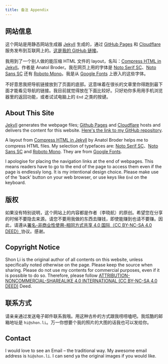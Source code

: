 ```yaml
---
title: 备注 Appendix
---
```

## 网站信息

这个网站是用静态网站生成器 [Jekyll](https://jekyllrb.com) 生成的，通过 [GitHub Pages](https://pages.github.com) 和 [Cloudflare](https://www.cloudflare.com/) 服务发布到互联网上的。[这是我的 GitHub 链接](https://github.com/shon-li/shon-li.github.io/)。

我用到了一个别人做的能压缩 HTML 文件的 layout，名叫：[Compress HTML in Jekyll](https://jch.penibelst.de/)。作者是 Anatol Broder。我在网页上用的字体是 [Noto Serif SC](https://fonts.google.com/noto/specimen/Noto+Serif+SC)、[Noto Sans SC](https://fonts.google.com/noto/specimen/Noto+Sans+SC) 还有 [Roboto Mono](https://fonts.google.com/specimen/Roboto+Mono)。我是从 [Google Fonts](https://fonts.google.com) 上嵌入的这些字体。

不好意思我把导航链接放到了页面的底部。这意味着在很长的文章里你得跑到最下面才能看见导航的链接。我目前就觉得放在下面比较好。只好劝你多用用手机浏览器里的返回功能，或者试试电脑上的 `End` 之类的按键。

## About This Site

[Jekyll](https://jekyllrb.com) generates the webpage files; [Github Pages](https://pages.github.com) and [Cloudflare](https://www.cloudflare.com/) hosts and delivers the content for this website. [Here\'s the link to my GitHub repository](https://github.com/shon-li/shon-li.github.io/).

A layout from [Compress HTML in Jekyll](https://jch.penibelst.de/) by Anatol Broder helps me to compress HTML files. My selection of typefaces are: [Noto Serif SC](https://fonts.google.com/noto/specimen/Noto+Serif+SC)、[Noto Sans SC](https://fonts.google.com/noto/specimen/Noto+Sans+SC) and [Roboto Mono](https://fonts.google.com/specimen/Roboto+Mono). They are from [Google Fonts](https://fonts.google.com).

I apologise for placing the navigation links at the end of webpages. This means readers have to go to the end of the page to access them even if the page is endlessly long. It is my intentional design choice. Please make use of the 'back' button on your web browser, or use keys like `End` on the keyboard.

## 版权

如果没有特别说明，这个网站上的内容都是作者（李晓航）的原创。希望您在分享的时候不要隐去来源。请您不要用我做的东西去赚钱，即使能赚到也请不要赚。因此，请遵从[署名-非商业性使用-相同方式共享 4.0 国际（CC BY-NC-SA 4.0 DEED）](https://creativecommons.org/licenses/by-nc-sa/4.0/deed.zh)协议。感谢。

## Copyright Notice

Shon Li is the original author of all contents on this website, unless specifically noted otherwise on the page. Please keep the source when sharing. Please do not use my contents for commercial purposes, even if it is possible to do so. Therefore, please follow [ATTRIBUTION-NONCOMMERCIAL-SHAREALIKE 4.0 INTERNATIONAL (CC BY-NC-SA 4.0 DEED)](https://creativecommons.org/licenses/by-nc-sa/4.0/) Deed.

## 联系方式

请亲亲通过发送电子邮件联系我哦。用这种古朴的方式跟我唠唠嗑吧。我炫酷的邮箱地址是 `hi@shon.li`。万一你想要个我的照片的大图的话我也可以发给你。

## Contact

I would love to see an Email – the traditional way. My awesome email address is `hi@shon.li`. I can send ya the original images if you would like.
